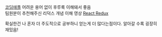 [코딩애플](https://www.youtube.com/channel/UCSLrpBAzr-ROVGHQ5EmxnUg) 어려운 용어 없이 후루룩 이해돼서 좋음    
팀원분이 추천해주신 리덕스 개념 이해 영상 [React Redux](https://www.youtube.com/watch?v=9jULHSe41ls)

확실한건 나 혼자 더 주도적으로 공부하니 얻는게 더 많다는점이다. 알아갈 수록 굉장히 재밌음!    
